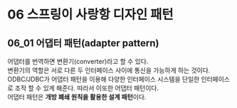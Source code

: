 # 06 스프링이 사랑항 디자인 패턴
## 06_01 어댑터 패턴(adapter pattern)

어댑터를 번역하면 변환기(converter)라고 할 수 있다.  
변환기의 역할은 서로 다른 두 인터페이스 사이에 통신을 가능하게 하는 것이다.  
ODBC/JDBC가 어댑터 패턴을 이용해 다양한 인터페이스 시스템을 단일한 인터페이스로 조작 할 수 있게 해준다. 따라서 이또한 어댑터 패턴이다.  
어댑터 패턴은 <strong>개방 폐쇄 원칙을 활용한 설계 패턴</strong>이다.  
